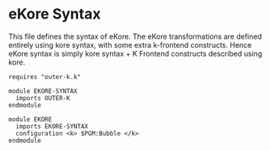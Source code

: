 eKore Syntax
============

This file defines the syntax of eKore. The eKore transformations
are defined entirely using kore syntax, with some extra k-frontend
constructs. Hence eKore syntax is simply kore syntax + K Frontend
constructs described using kore.

```k
requires "outer-k.k"

module EKORE-SYNTAX
  imports OUTER-K
endmodule

module EKORE
  imports EKORE-SYNTAX
  configuration <k> $PGM:Bubble </k>
endmodule
```

